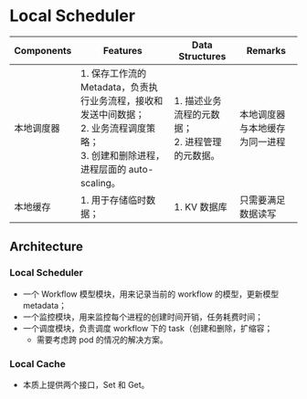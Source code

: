 # Local Scheduler

| Components | Features                                                     | Data Structures                                    | Remarks                        |
| ---------- | ------------------------------------------------------------ | -------------------------------------------------- | ------------------------------ |
| 本地调度器 | 1. 保存工作流的 Metadata，负责执行业务流程，接收和发送中间数据；<br/>2. 业务流程调度策略；<br>3. 创建和删除进程，进程层面的 auto-scaling。 | 1. 描述业务流程的元数据；<br>2. 进程管理的元数据。 | 本地调度器与本地缓存为同一进程 |
| 本地缓存   | 1. 用于存储临时数据；                                        | 1. KV 数据库                                       | 只需要满足数据读写             |

## Architecture

### Local Scheduler

* 一个 Workflow 模型模块，用来记录当前的 workflow 的模型，更新模型 metadata；
* 一个监控模块，用来监控每个进程的创建时间开销，任务耗费时间；
* 一个调度模块，负责调度 workflow 下的 task（创建和删除，扩缩容；
  * 需要考虑跨 pod 的情况的解决方案。

### Local Cache

* 本质上提供两个接口，Set 和 Get。